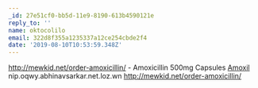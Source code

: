 ```yaml
---
_id: 27e51cf0-bb5d-11e9-8190-613b4590121e
reply_to: ''
name: oktocolilo
email: 322d8f355a1235337a12ce254cbde2f4
date: '2019-08-10T10:53:59.348Z'
---
```

http://mewkid.net/order-amoxicillin/ - Amoxicillin 500mg Capsules <a href="http://mewkid.net/order-amoxicillin/">Amoxil</a> nip.oqwy.abhinavsarkar.net.loz.wn http://mewkid.net/order-amoxicillin/
